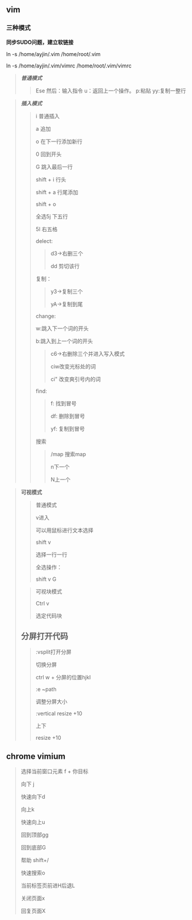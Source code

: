 ## vim 

### 三种模式

**同步SUDO问题，建立软链接**

ln -s /home/ayjin/.vim /home/root/.vim

ln -s /home/ayjin/.vim/vimrc /home/root/.vim/vimrc

> ***普通模式***
>
> > Ese 然后：输入指令
> > u：返回上一个操作。
> > p:粘贴
> > yy:复制一整行

> ***插入模式***
>
> > i 普通插入
> >
> > a 追加
> >
> > o 在下一行添加新行
> >
> > 0 回到开头
> >
> > G 跳入最后一行
> >
> > shift + i 行头
> >
> > shift + a 行尾添加
> >
> > shift + o
> >
> > 全选5j 下五行 
> >
> > 5l 右五格
> >
> > delect:
> >
> > > d3->右删三个
> > >
> > > dd 剪切该行
> >
> > 复制：
> >
> > > y3->复制三个
> > >
> > > yA->复制到尾
> >
> > change:
> >
> > w:跳入下一个词的开头
> >
> > b:跳入到上一个词的开头
> >
> > > c6->右删除三个并进入写入模式
> > >
> > > ciw改变光标处的词
> > >
> > > ci" 改变爽引号内的词
> >
> > find:
> >
> > > f: 找到冒号
> > >
> > > df:  删除到冒号
> > >
> > > yf:  复制到冒号
> >
> > 搜索
> >
> > > /map  搜索map
> > >
> > > n下一个
> > >
> > > N上一个

> **可视模式**
>
> > 普通模式
> >
> > v进入
> >
> > 可以用鼠标进行文本选择
> >
> > shift v 
> >
> > 选择一行一行
> >
> > 全选操作：
> >
> > shift v G
>
> > 可视块模式
> >
> > Ctrl v 
> >
> > 选定代码块
>
> ## 分屏打开代码
>
> > :vsplit打开分屏
> >
> > 切换分屏
> >
> > ctrl w + 分屏的位置hjkl
> >
> > :e ~path
> >
> > 调整分屏大小
> >
> > :vertical resize +10
> >
> > 上下
> >
> > resize +10

## chrome vimium

>  选择当前窗口元素 f + 你目标
>
> 向下 j
>
> 快速向下d
>
> 向上k
>
> 快速向上u
>
> 回到顶部gg
>
> 回到底部G
>
> 帮助 shift+/
>
> 快速搜索o
>
> 当前标签页前进H后退L
>
> 关闭页面x
>
> 回复页面X 
>
> 

